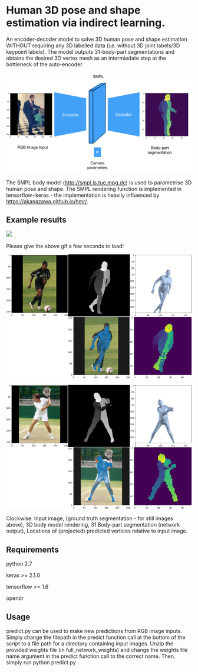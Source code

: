 # Human 3D pose and shape estimation via indirect learning.

An encoder-decoder model to solve 3D human pose and shape estimation WITHOUT requiring any 3D labelled data (i.e. without 3D joint labels/3D keypoint labels). The model outputs 31-body-part segmentations and obtains the desired 3D vertex mesh as an intermiedate step at the bottleneck of the auto-encoder.

![](network.jpg)

The SMPL body model (http://smpl.is.tue.mpg.de) is used to parametrise 3D human pose and shape. The SMPL rendering function is implemented in tensorflow+keras - the implementation is heavily influenced by https://akanazawa.github.io/hmr/. 

## Example results
![](my_vid2_result.gif)

Please give the above gif a few seconds to load!

![](eg1.jpg)

![](eg2.jpg)

Clockwise: Input image, (ground truth segmentation - for still images above), 3D body model rendering, 31 Body-part segmentation (network output), Locations of (projected) predicted vertices relative to input image.

## Requirements

python 2.7

keras >= 2.1.0

tensorflow >= 1.6

opendr

## Usage

predict.py can be used to make new predictions from RGB image inputs. Simply change the filepath in the predict function call at the bottom of the script to a file path for a directory containing input images. Unzip the provided weights file (in full_network_weights) and change the weights file name argument in the predict function call to the correct name. Then, simply run
    python predict.py

